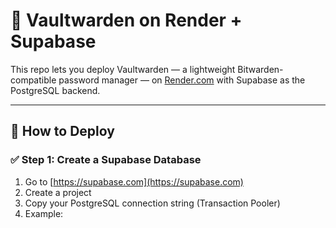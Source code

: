 # 🚀 Vaultwarden on Render + Supabase

This repo lets you deploy Vaultwarden — a lightweight Bitwarden-compatible password manager — on [Render.com](https://render.com) with Supabase as the PostgreSQL backend.

---

## 🔧 How to Deploy

### ✅ Step 1: Create a Supabase Database

1. Go to [https://supabase.com](https://supabase.com)
2. Create a project
3. Copy your PostgreSQL connection string (Transaction Pooler)
4. Example:

